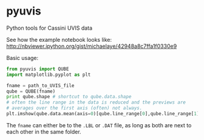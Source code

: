 pyuvis
======

Python tools for Cassini UVIS data

See how the example notebook looks like:
http://nbviewer.ipython.org/gist/michaelaye/42948a8c7ffa1f0330e9

Basic usage:

```python
from pyuvis import QUBE
import matplotlib.pyplot as plt

fname = path_to_UVIS_file
qube = QUBE(fname)
print qube.shape # shortcut to qube.data.shape
# often the line range in the data is reduced and the previews are 
# averages over the first axis (often) not always.
plt.imshow(qube.data.mean(axis=0)[qube.line_range[0],qube.line_range[1]]

```

The `fname` can either be to the `.LBL` or `.DAT` file, as long as both are next to each other in the same folder.
